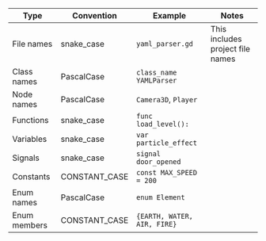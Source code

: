 | Type         | Convention    | Example                     | Notes                            |
| ------------ | ------------- | --------------------------- | -------------------------------- |
| File names   | snake_case    | `yaml_parser.gd`            | This includes project file names |
| Class names  | PascalCase    | `class_name YAMLParser`     |                                  |
| Node names   | PascalCase    | `Camera3D`, `Player`        |                                  |
| Functions    | snake_case    | `func load_level():`        |                                  |
| Variables    | snake_case    | `var particle_effect`       |                                  |
| Signals      | snake_case    | `signal door_opened`        |                                  |
| Constants    | CONSTANT_CASE | `const MAX_SPEED = 200`     |                                  |
| Enum names   | PascalCase    | `enum Element`              |                                  |
| Enum members | CONSTANT_CASE | `{EARTH, WATER, AIR, FIRE}` |                                  |
